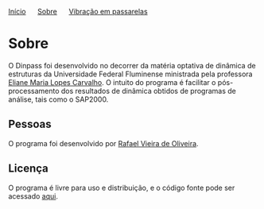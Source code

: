 [Início](./) &nbsp;&nbsp;&nbsp;&nbsp;  [Sobre](./about.html) &nbsp;&nbsp;&nbsp;&nbsp; [Vibração em passarelas](./gallery.html)

# Sobre
O Dinpass foi desenvolvido no decorrer da matéria optativa de dinâmica de estruturas da Universidade Federal Fluminense ministrada pela professora [Eliane Maria Lopes Carvalho](http://lattes.cnpq.br/6989833526708217). O intuito do programa é facilitar o pós-processamento dos resultados de dinâmica obtidos de programas de análise, tais como o SAP2000.

## Pessoas
O programa foi desenvolvido por [Rafael Vieira de Oliveira](http://lattes.cnpq.br/1851035547350298).

## Licença
O programa é livre para uso e distribuição, e o código fonte pode ser acessado [aqui](https://github.com/Rfaelv/Dinpass).

